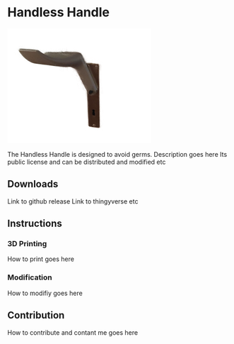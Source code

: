 # Handless Handle
![image](hadnle.png)

The Handless Handle is designed to avoid germs. Description goes here
Its public license and can be distributed and modified etc

## Downloads
Link to github release
Link to thingyverse etc


## Instructions

### 3D Printing

How to print goes here

### Modification

How to modifiy goes here

## Contribution

How to contribute and contant me goes here
